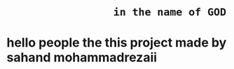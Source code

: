 

#

#

<h1>

                     in the name of GOD
  
</h1>

#

<h1>

hello people the this project made by sahand mohammadrezaii
  
</h1>


#
